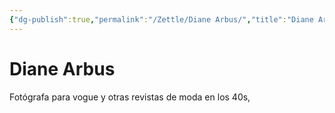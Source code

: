 ```yaml
---
{"dg-publish":true,"permalink":"/Zettle/Diane Arbus/","title":"Diane Arbus","tags":["Referencia,"],"noteIcon":"","created":"2023-05-08T14:24:36.535-05:00","updated":"2023-08-26T20:26:16.029-05:00"}
---
```



# Diane Arbus

Fotógrafa para vogue y otras revistas de moda en los 40s, 
